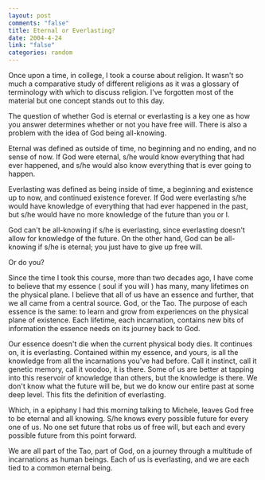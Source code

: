 ```yaml
--- 
layout: post
comments: "false"
title: Eternal or Everlasting?
date: 2004-4-24
link: "false"
categories: random
---
```

Once upon a time, in college, I took a course about religion. It wasn't so much a comparative study of different religions as it was a glossary of terminology with which to discuss religion. I've forgotten most of the material but one concept stands out to this day.

The question of whether God is eternal or everlasting is a key one as how you answer determines whether or not you have free will. There is also a problem with the idea of God being all-knowing.

Eternal was defined as outside of time, no beginning and no ending, and no sense of now. If God were eternal, s/he would know everything that had ever happened, and s/he would also know everything that is ever going to happen.

Everlasting was defined as being inside of time, a beginning and existence up to now, and continued existence forever. If God were everlasting s/he would have knowledge of everything that had ever happened in the past, but s/he would have no more knowledge of the future than you or I.

God can't be all-knowing if s/he is everlasting, since everlasting doesn't allow for knowledge of the future. On the other hand, God can be all-knowing if s/he is eternal; you just have to give up free will.

Or do you?

Since the time I took this course, more than two decades ago, I have come to believe that my essence ( soul if you will ) has many, many lifetimes on the physical plane. I believe that all of us have an essence and further, that we all came from a central source. God, or the Tao. The purpose of each essence is the same: to learn and grow from experiences on the physical plane of existence. Each lifetime, each incarnation, contains new bits of information the essence needs on its journey back to God.

Our essence doesn't die when the current physical body dies. It continues on, it is everlasting. Contained within my essence, and yours, is all the knowledge from all the incarnations you've had before. Call it instinct, call it genetic memory, call it voodoo, it is there. Some of us are better at tapping into this reservoir of knowledge than others, but the knowledge is there. We don't know what the future will be, but we do know our entire past at some deep level. This fits the definition of everlasting.

Which, in a epiphany I had this morning talking to Michele, leaves God free to be eternal and all knowing. S/he knows every possible future for every one of us. No one set future that robs us of free will, but each and every possible future from this point forward.

We are all part of the Tao, part of God, on a journey through a multitude of incarnations as human beings. Each of us is everlasting, and we are each tied to a common eternal being.
